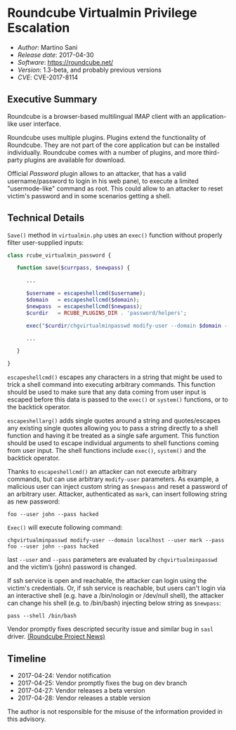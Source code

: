 # Roundcube Virtualmin Privilege Escalation  #
* _Author_: Martino Sani 
* _Release date_: 2017-04-30
* _Software_: https://roundcube.net/
* _Version_: 1.3-beta, and probably previous versions
* _CVE_: CVE-2017-8114

## Executive Summary ##

Roundcube is a browser-based multilingual IMAP client with an application-like user interface.

Roundcube uses multiple plugins. Plugins extend the functionality of Roundcube. They are not part of the core application but can be installed individually. Roundcube comes with a number of plugins, and more third-party plugins are available for download.

Official *Password* plugin allows to an attacker, that has a valid username/password to login in his web panel, to execute a limited "usermode-like" command as root. This could allow to an attacker to reset victim's password and in some scenarios getting a shell.

## Technical Details ##

`Save()` method in `virtualmin.php` uses an `exec()` function without properly filter user-supplied inputs:
```php
class rcube_virtualmin_password {

   function save($currpass, $newpass) {

      ...

      $username = escapeshellcmd($username);
      $domain   = escapeshellcmd($domain);
      $newpass  = escapeshellcmd($newpass);
      $curdir   = RCUBE_PLUGINS_DIR . 'password/helpers';

      exec("$curdir/chgvirtualminpasswd modify-user --domain $domain --user $username --pass $newpass", $output, $returnvalue);

      ...

   }

}
```

`escapeshellcmd()` escapes any characters in a string that might be used to trick a shell command into executing arbitrary commands. This function should be used to make sure that any data coming from user input is escaped before this data is passed to the `exec()` or  `system()` functions, or to the backtick operator.

`escapeshellarg()` adds single quotes around a string and quotes/escapes any existing single quotes allowing you to pass a string directly to a shell function and having it be treated as a single safe argument. This function should be used to escape individual arguments to shell functions coming from user input. The shell functions include `exec()`, `system()` and the backtick operator.

Thanks to `escapeshellcmd()` an attacker can not execute arbitrary commands, but can use arbitrary `modify-user` parameters. As example, a malicious user can inject custom string as `$newpass` and reset a password of an arbitrary user.
Attacker, authenticated as `mark`, can insert following string as new password:
```
foo --user john --pass hacked 
```

`Exec()` will execute following command:
```
chgvirtualminpasswd modify-user --domain localhost --user mark --pass foo --user john --pass hacked
```

last `--user` and `--pass` parameters are evaluated by `chgvirtualminpasswd` and the victim’s (john) password  is changed.

If ssh service is open and reachable, the attacker can login using the victim's credentials. Or, if ssh service is reachable, but users can't login via an interactive shell (e.g. have a /bin/nologin or /dev/null shell), the attacker can change his shell (e.g. to /bin/bash) injecting below string as `$newpass`:
```
pass --shell /bin/bash
```

Vendor promptly fixes descripted security issue and similar bug in `sasl` driver. [(Roundcube Project News)](https://roundcube.net/news/2017/04/28/security-updates-1.2.5-1.1.9-and-1.0.11)

## Timeline ##

* 2017-04-24: Vendor notification
* 2017-04-25: Vendor promptly fixes the bug on dev branch
* 2017-04-27: Vendor releases a beta version
* 2017-04-28: Vendor releases a stable version

The author is not responsible for the misuse of the information provided in this advisory.

